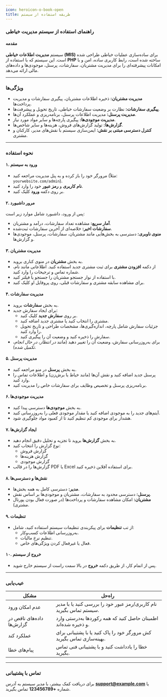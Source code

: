 ```yaml
---
icon: heroicon-o-book-open
title: طریقه استفاده از سیستم
---
```



### راهنمای استفاده از سیستم مدیریت خیاطی

#### مقدمه
سیستم **مدیریت اطلاعات خیاطی (MIS)** برای ساده‌سازی عملیات خیاطی طراحی شده است. این سیستم که با استفاده از **PHP** ساخته شده است، رابط کاربری ساده، امن و با امکانات پیشرفته‌ای را برای مدیریت مشتریان، سفارشات، پرسنل، موجودی‌ها و داده‌های مالی ارائه می‌دهد.

---

### ویژگی‌ها

- **مدیریت مشتریان:** ذخیره اطلاعات مشتریان، پیگیری سفارشات و مدیریت پرداخت‌ها.
- **پیگیری سفارشات:** نظارت بر وضعیت سفارشات خیاطی، تاریخ تحویل و پیشرفت‌ها.
- **مدیریت پرسنل:** مدیریت اطلاعات پرسنل، برنامه‌ریزی و عملکرد آن‌ها.
- **مدیریت موجودی‌ها:** پیگیری پارچه‌ها و سایر مواد مورد نیاز.
- **گزارش‌ها:** تولید گزارش‌های فروش، هزینه‌ها و سایر شاخص‌ها.
- **کنترل دسترسی مبتنی بر نقش:** ایمن‌سازی سیستم با نقش‌های مدیر، کارکنان و مشتری.

---

### نحوه استفاده

#### ۱. **ورود به سیستم**
   - مرورگر خود را باز کرده و به پنل مدیریت مراجعه کنید (مثلاً: `yourwebsite.com/admin`).
   - **نام کاربری** و **رمز عبور** خود را وارد کنید.
   - بر روی دکمه **ورود** کلیک کنید.

#### ۲. **مرور داشبورد**
   پس از ورود، داشبورد شامل موارد زیر است:
   - **آمار سریع:** مشاهده تعداد سفارشات، درآمد و مشتریان.
   - **سفارشات اخیر:** خلاصه‌ای از آخرین سفارشات ثبت‌شده.
   - **منوی ناوبری:** دسترسی به بخش‌هایی مانند مشتریان، سفارشات، پرسنل، موجودی‌ها و گزارش‌ها.

#### ۳. **مدیریت مشتریان**
   - به بخش **مشتریان** در منوی کناری بروید.
   - از دکمه **افزودن مشتری** برای ثبت مشتری جدید استفاده کنید. اطلاعاتی مانند نام، شماره تماس و ترجیحات را وارد کنید.
   - با استفاده از نوار جستجو مشتریان را جستجو یا فیلتر کنید.
   - برای مشاهده سابقه مشتری و سفارشات قبلی، روی پروفایل او کلیک کنید.

#### ۴. **مدیریت سفارشات**
   - به بخش **سفارشات** بروید.
   - برای ایجاد سفارش جدید:
     - بر روی **سفارش جدید** کلیک کنید.
     - مشتری را انتخاب کنید یا مشتری جدید اضافه کنید.
     - جزئیات سفارش شامل پارچه، اندازه‌گیری‌ها، مشخصات طراحی و تاریخ تحویل را وارد کنید.
     - سفارش را ذخیره کنید و وضعیت آن را پیگیری کنید.
   - برای به‌روزرسانی سفارش، وضعیت آن را تغییر دهید (مانند *در انتظار*، *در حال انجام*، *تکمیل شده*).

#### ۵. **مدیریت پرسنل**
   - به بخش **پرسنل** در منو مراجعه کنید.
   - پرسنل جدید اضافه کنید و نقش آن‌ها (مانند خیاط یا برش‌زن) و اطلاعات تماس را وارد کنید.
   - برنامه‌ریزی پرسنل و تخصیص وظایف برای سفارشات خاص را مدیریت کنید.

#### ۶. **مدیریت موجودی‌ها**
   - به بخش **موجودی‌ها** دسترسی پیدا کنید.
   - آیتم‌های جدید را به موجودی اضافه کنید یا مقدار موجودی فعلی را به‌روزرسانی کنید.
   - هشدار برای موجودی کم تنظیم کنید تا از کمبود مواد جلوگیری شود.

#### ۷. **ایجاد گزارش‌ها**
   - به بخش **گزارش‌ها** بروید تا تجزیه و تحلیل دقیق انجام دهید.
   - نوع گزارش را انتخاب کنید:
     - گزارش فروش
     - گزارش هزینه‌ها
     - گزارش موجودی
   - گزارش‌ها را در قالب PDF یا Excel برای استفاده آفلاین ذخیره کنید.

#### ۸. **نقش‌ها و دسترسی‌ها**
   - **مدیر:** دسترسی کامل به همه بخش‌ها.
   - **پرسنل:** دسترسی محدود به سفارشات، مشتریان و موجودی‌ها بر اساس نقش.
   - **مشتریان:** امکان مشاهده سفارشات و پرداخت‌ها (در صورت فعال بودن پورتال مشتری).

#### ۹. **تنظیمات**
   - از تب **تنظیمات** برای پیکربندی تنظیمات سیستم استفاده کنید، شامل:
     - به‌روزرسانی اطلاعات کسب‌وکار.
     - تنظیم نرخ مالیات.
     - فعال یا غیرفعال کردن ویژگی‌های خاص.

#### ۱۰. **خروج از سیستم**
   - پس از اتمام کار، از طریق دکمه **خروج** در بالا سمت راست از سیستم خارج شوید.

---

### عیب‌یابی

| **مشکل**                  | **راه‌حل**                                                    |
|--------------------------|-----------------------------------------------------------------|
| عدم امکان ورود            | نام کاربری/رمز عبور خود را بررسی کنید یا با مدیر سیستم تماس بگیرید.  |
| داده‌های ناقص در گزارش‌ها | اطمینان حاصل کنید که همه رکوردها به‌درستی وارد و ذخیره شده‌اند.      |
| عملکرد کند                | کش مرورگر خود را پاک کنید یا با پشتیبانی برای بهینه‌سازی تماس بگیرید. |
| پیام‌های خطا              | خطا را یادداشت کنید و با پشتیبانی فنی تماس بگیرید.               |

---

### تماس با پشتیبانی
برای دریافت کمک بیشتر، با مدیر سیستم به آدرس **support@example.com** یا شماره **+123456789** تماس بگیرید.

